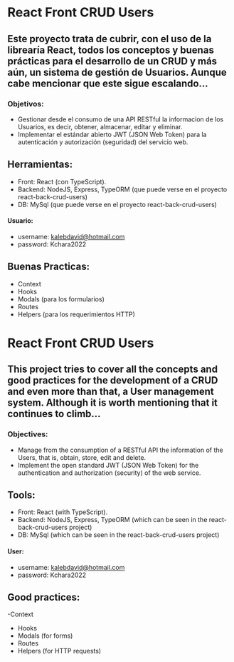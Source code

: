# React Front CRUD Users

## Este proyecto trata de cubrir, con el uso de la librearía React, todos los conceptos y buenas prácticas para el desarrollo de un CRUD y más aún, un sistema de gestión de Usuarios. Aunque cabe mencionar que este sigue escalando...

### Objetivos:

- Gestionar desde el consumo de una API RESTful la informacion de los Usuarios, es decir, obtener, almacenar, editar y eliminar.
- Implementar el estándar abierto JWT (JSON Web Token) para la autenticación y autorización (seguridad) del servicio web. 


## Herramientas:

- Front: React (con TypeScript). 
- Backend: NodeJS, Express, TypeORM (que puede verse en el proyecto react-back-crud-users)
- DB: MySql (que puede verse en el proyecto react-back-crud-users)

#### Usuario:
- username: kalebdavid@hotmail.com
- password: Kchara2022


## Buenas Practicas:
- Context
- Hooks 
- Modals (para los formularios)
- Routes
- Helpers (para los requerimientos HTTP)



# React Front CRUD Users

## This project tries to cover all the concepts and good practices for the development of a CRUD and even more than that, a User management system. Although it is worth mentioning that it continues to climb...

### Objectives:

- Manage from the consumption of a RESTful API the information of the Users, that is, obtain, store, edit and delete.
- Implement the open standard JWT (JSON Web Token) for the authentication and authorization (security) of the web service.


## Tools:

- Front: React (with TypeScript).
- Backend: NodeJS, Express, TypeORM (which can be seen in the react-back-crud-users project)
- DB: MySql (which can be seen in the react-back-crud-users project)

#### User:
- username: kalebdavid@hotmail.com
- password: Kchara2022


## Good practices:
-Context
- Hooks
- Modals (for forms)
- Routes
- Helpers (for HTTP requests)



